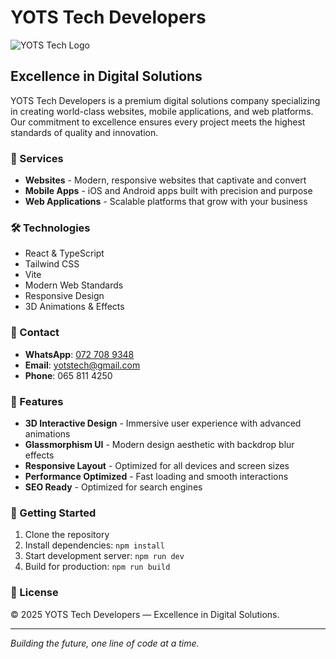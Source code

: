 # YOTS Tech Developers

![YOTS Tech Logo](public/yots-logo.png)

## Excellence in Digital Solutions

YOTS Tech Developers is a premium digital solutions company specializing in creating world-class websites, mobile applications, and web platforms. Our commitment to excellence ensures every project meets the highest standards of quality and innovation.

### 🚀 Services

- **Websites** - Modern, responsive websites that captivate and convert
- **Mobile Apps** - iOS and Android apps built with precision and purpose  
- **Web Applications** - Scalable platforms that grow with your business

### 🛠️ Technologies

- React & TypeScript
- Tailwind CSS
- Vite
- Modern Web Standards
- Responsive Design
- 3D Animations & Effects

### 📱 Contact

- **WhatsApp**: [072 708 9348](https://wa.me/27727089348)
- **Email**: yotstech@gmail.com
- **Phone**: 065 811 4250

### 🌟 Features

- **3D Interactive Design** - Immersive user experience with advanced animations
- **Glassmorphism UI** - Modern design aesthetic with backdrop blur effects
- **Responsive Layout** - Optimized for all devices and screen sizes
- **Performance Optimized** - Fast loading and smooth interactions
- **SEO Ready** - Optimized for search engines

### 🚀 Getting Started

1. Clone the repository
2. Install dependencies: `npm install`
3. Start development server: `npm run dev`
4. Build for production: `npm run build`

### 📄 License

© 2025 YOTS Tech Developers — Excellence in Digital Solutions.

---

*Building the future, one line of code at a time.*